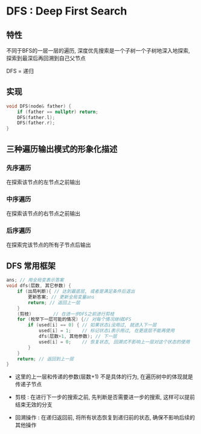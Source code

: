 # DFS : Deep First Search

## 特性

不同于BFS的一层一层的遍历, 深度优先搜索是一个子树一个子树地深入地探索, 探索到最深后再回溯到自己父节点

DFS = 递归

## 实现

```cpp
void DFS(node& father) {
	if (father == nullptr) return;
    DFS(father.l);
    DFS(father.r);
}
```

## 三种遍历输出模式的形象化描述

### 先序遍历

在探索该节点的左节点之前输出

### 中序遍历

在探索该节点的右节点之前输出

### 后序遍历

在探索完该节点的所有子节点后输出

## DFS 常用框架

```cpp
ans; // 用全局变表示答案
void dfs(层数, 其它参数) {
 	if (出局判断){ // 达到最底层, 或者是满足条件后退出
        更新答案; // 更新全局变量ans
        return; // 返回上一层
    }
    (剪枝)		// 在进一步DFS之前进行剪枝
    for (枚举下一层可能的情况) {// 对每个情况继续DFS
		if (used[i] == 0) { // 如果状态i没用过, 就进入下一层
            used[i] = 1;	// 标记状态i表示用过, 在更底层不能再使用
            dfs(层数+1, 其他参数); // 下一层
            used[i] = 0;	// 恢复状态, 回溯式不影响上一层对这个状态的使用
        }
    }
    return; // 返回到上一层
}
```

- 这里的上一层和传递的参数(层数+1) 不是具体的行为, 在遍历树中的体现就是传递子节点

- 剪枝 : 在进行下一步的搜索之前, 先判断是否需要进一步的搜索, 这样可以提前结束无效的分支
- 回溯操作 : 在递归返回前, 将所有状态恢复到递归前的状态, 确保不影响后续的其他操作

